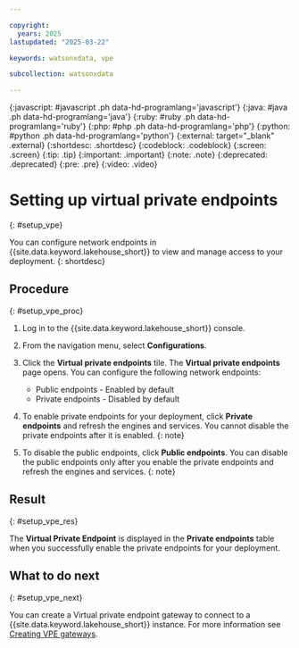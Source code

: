 ```yaml
---

copyright:
  years: 2025
lastupdated: "2025-03-22"

keywords: watsonxdata, vpe

subcollection: watsonxdata

---
```


{:javascript: #javascript .ph data-hd-programlang='javascript'}
{:java: #java .ph data-hd-programlang='java'}
{:ruby: #ruby .ph data-hd-programlang='ruby'}
{:php: #php .ph data-hd-programlang='php'}
{:python: #python .ph data-hd-programlang='python'}
{:external: target="_blank" .external}
{:shortdesc: .shortdesc}
{:codeblock: .codeblock}
{:screen: .screen}
{:tip: .tip}
{:important: .important}
{:note: .note}
{:deprecated: .deprecated}
{:pre: .pre}
{:video: .video}

# Setting up virtual private endpoints
{: #setup_vpe}

You can configure network endpoints in {{site.data.keyword.lakehouse_short}} to view and manage access to your deployment.
{: shortdesc}

## Procedure
{: #setup_vpe_proc}


1. Log in to the {{site.data.keyword.lakehouse_short}} console.
1. From the navigation menu, select **Configurations**.
1. Click the **Virtual private endpoints** tile. The **Virtual private endpoints** page opens. You can configure the following network endpoints:
    * Public endpoints - Enabled by default
    * Private endpoints - Disabled by default
1. To enable private endpoints for your deployment, click **Private endpoints** and refresh the engines and services.
   You cannot disable the private endpoints after it is enabled.
   {: note}

1. To disable the public endpoints, click **Public endpoints**.
   You can disable the public endpoints only after you enable the private endpoints and refresh the engines and services.
   {: note}

## Result
{: #setup_vpe_res}

The **Virtual Private Endpoint** is displayed in the **Private endpoints** table when you successfully enable the private endpoints for your deployment.

## What to do next
{: #setup_vpe_next}

You can create a Virtual private endpoint gateway to connect to a {{site.data.keyword.lakehouse_short}} instance. For more information see [Creating VPE gateways](/docs/vpc?topic=vpc-ordering-endpoint-gateway).
